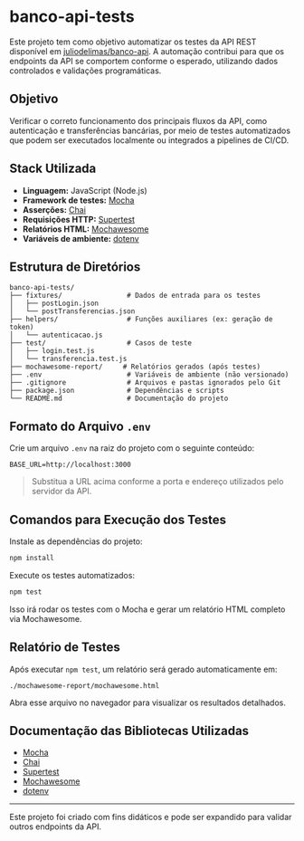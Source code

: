 # banco-api-tests

Este projeto tem como objetivo automatizar os testes da API REST disponível em [juliodelimas/banco-api](https://github.com/juliodelimas/banco-api). A automação contribui para que os endpoints da API se comportem conforme o esperado, utilizando dados controlados e validações programáticas.

## Objetivo

Verificar o correto funcionamento dos principais fluxos da API, como autenticação e transferências bancárias, por meio de testes automatizados que podem ser executados localmente ou integrados a pipelines de CI/CD.

## Stack Utilizada

- **Linguagem:** JavaScript (Node.js)  
- **Framework de testes:** [Mocha](https://mochajs.org/)  
- **Asserções:** [Chai](https://www.chaijs.com/)  
- **Requisições HTTP:** [Supertest](https://github.com/visionmedia/supertest)  
- **Relatórios HTML:** [Mochawesome](https://github.com/adamgruber/mochawesome)  
- **Variáveis de ambiente:** [dotenv](https://github.com/motdotla/dotenv)

## Estrutura de Diretórios

```
banco-api-tests/
├── fixtures/                # Dados de entrada para os testes
│   ├── postLogin.json
│   └── postTransferencias.json
├── helpers/                 # Funções auxiliares (ex: geração de token)
│   └── autenticacao.js
├── test/                    # Casos de teste
│   ├── login.test.js
│   └── transferencia.test.js
├── mochawesome-report/     # Relatórios gerados (após testes)
├── .env                     # Variáveis de ambiente (não versionado)
├── .gitignore               # Arquivos e pastas ignorados pelo Git
├── package.json             # Dependências e scripts
└── README.md                # Documentação do projeto
```

## Formato do Arquivo `.env`

Crie um arquivo `.env` na raiz do projeto com o seguinte conteúdo:

```
BASE_URL=http://localhost:3000
```

> Substitua a URL acima conforme a porta e endereço utilizados pelo servidor da API.

## Comandos para Execução dos Testes

Instale as dependências do projeto:

```bash
npm install
```

Execute os testes automatizados:

```bash
npm test
```

Isso irá rodar os testes com o Mocha e gerar um relatório HTML completo via Mochawesome.

## Relatório de Testes

Após executar `npm test`, um relatório será gerado automaticamente em:

```
./mochawesome-report/mochawesome.html
```

Abra esse arquivo no navegador para visualizar os resultados detalhados.

## Documentação das Bibliotecas Utilizadas

- [Mocha](https://mochajs.org/)
- [Chai](https://www.chaijs.com/)
- [Supertest](https://github.com/visionmedia/supertest)
- [Mochawesome](https://github.com/adamgruber/mochawesome)
- [dotenv](https://github.com/motdotla/dotenv)

---

Este projeto foi criado com fins didáticos e pode ser expandido para validar outros endpoints da API.
